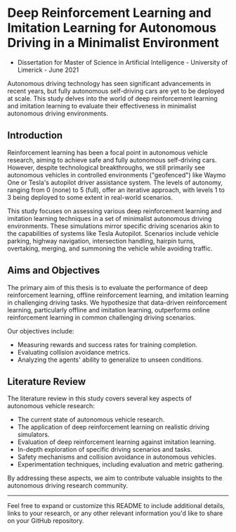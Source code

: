 

# Deep Reinforcement Learning and Imitation Learning for Autonomous Driving in a Minimalist Environment
- Dissertation for Master of Science in Artificial Intelligence - University of Limerick - June 2021

Autonomous driving technology has seen significant advancements in recent years, but fully autonomous self-driving cars are yet to be deployed at scale. This study delves into the world of deep reinforcement learning and imitation learning to evaluate their effectiveness in minimalist autonomous driving environments.

## Introduction

Reinforcement learning has been a focal point in autonomous vehicle research, aiming to achieve safe and fully autonomous self-driving cars. However, despite technological breakthroughs, we still primarily see autonomous vehicles in controlled environments ("geofenced") like Waymo One or Tesla's autopilot driver assistance system. The levels of autonomy, ranging from 0 (none) to 5 (full), offer an iterative approach, with levels 1 to 3 being deployed to some extent in real-world scenarios.

This study focuses on assessing various deep reinforcement learning and imitation learning techniques in a set of minimalist autonomous driving environments. These simulations mirror specific driving scenarios akin to the capabilities of systems like Tesla Autopilot. Scenarios include vehicle parking, highway navigation, intersection handling, hairpin turns, overtaking, merging, and summoning the vehicle while avoiding traffic.

## Aims and Objectives

The primary aim of this thesis is to evaluate the performance of deep reinforcement learning, offline reinforcement learning, and imitation learning in challenging driving tasks. We hypothesize that data-driven reinforcement learning, particularly offline and imitation learning, outperforms online reinforcement learning in common challenging driving scenarios.

Our objectives include:

- Measuring rewards and success rates for training completion.
- Evaluating collision avoidance metrics.
- Analyzing the agents' ability to generalize to unseen conditions.

## Literature Review

The literature review in this study covers several key aspects of autonomous vehicle research:

- The current state of autonomous vehicle research.
- The application of deep reinforcement learning on realistic driving simulators.
- Evaluation of deep reinforcement learning against imitation learning.
- In-depth exploration of specific driving scenarios and tasks.
- Safety mechanisms and collision avoidance in autonomous vehicles.
- Experimentation techniques, including evaluation and metric gathering.

By addressing these aspects, we aim to contribute valuable insights to the autonomous driving research community.

---

Feel free to expand or customize this README to include additional details, links to your research, or any other relevant information you'd like to share on your GitHub repository.
